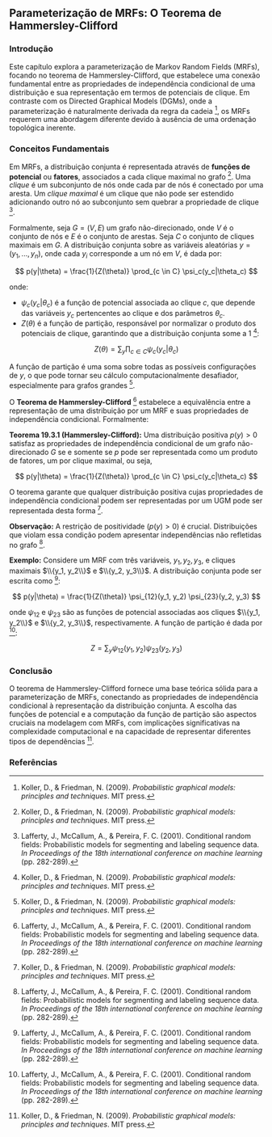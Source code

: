 ## Parameterização de MRFs: O Teorema de Hammersley-Clifford

### Introdução
Este capítulo explora a parameterização de Markov Random Fields (MRFs), focando no teorema de Hammersley-Clifford, que estabelece uma conexão fundamental entre as propriedades de independência condicional de uma distribuição e sua representação em termos de potenciais de clique. Em contraste com os Directed Graphical Models (DGMs), onde a parameterização é naturalmente derivada da regra da cadeia [^665], os MRFs requerem uma abordagem diferente devido à ausência de uma ordenação topológica inerente.

### Conceitos Fundamentais
Em MRFs, a distribuição conjunta é representada através de **funções de potencial** ou **fatores**, associados a cada clique maximal no grafo [^665]. Uma *clique* é um subconjunto de nós onde cada par de nós é conectado por uma aresta. Um *clique maximal* é um clique que não pode ser estendido adicionando outro nó ao subconjunto sem quebrar a propriedade de clique [^666].

Formalmente, seja $G = (V, E)$ um grafo não-direcionado, onde $V$ é o conjunto de nós e $E$ é o conjunto de arestas. Seja $C$ o conjunto de cliques maximais em $G$. A distribuição conjunta sobre as variáveis aleatórias $y = (y_1, ..., y_n)$, onde cada $y_i$ corresponde a um nó em $V$, é dada por:

$$
p(y|\theta) = \frac{1}{Z(\theta)} \prod_{c \in C} \psi_c(y_c|\theta_c)
$$

onde:
*   $\psi_c(y_c|\theta_c)$ é a função de potencial associada ao clique $c$, que depende das variáveis $y_c$ pertencentes ao clique e dos parâmetros $\theta_c$.
*   $Z(\theta)$ é a função de partição, responsável por normalizar o produto dos potenciais de clique, garantindo que a distribuição conjunta some a 1 [^665]:

$$
Z(\theta) = \sum_{y} \prod_{c \in C} \psi_c(y_c|\theta_c)
$$

A função de partição é uma soma sobre todas as possíveis configurações de $y$, o que pode tornar seu cálculo computacionalmente desafiador, especialmente para grafos grandes [^665].

O **Teorema de Hammersley-Clifford** [^666] estabelece a equivalência entre a representação de uma distribuição por um MRF e suas propriedades de independência condicional. Formalmente:

**Teorema 19.3.1 (Hammersley-Clifford):** Uma distribuição positiva $p(y) > 0$ satisfaz as propriedades de independência condicional de um grafo não-direcionado $G$ se e somente se $p$ pode ser representada como um produto de fatores, um por clique maximal, ou seja,

$$
p(y|\theta) = \frac{1}{Z(\theta)} \prod_{c \in C} \psi_c(y_c|\theta_c)
$$

O teorema garante que qualquer distribuição positiva cujas propriedades de independência condicional podem ser representadas por um UGM pode ser representada desta forma [^665].

**Observação:** A restrição de positividade ($p(y) > 0$) é crucial. Distribuições que violam essa condição podem apresentar independências não refletidas no grafo [^666].

**Exemplo:** Considere um MRF com três variáveis, $y_1, y_2, y_3$, e cliques maximais $\\{y_1, y_2\\}$ e $\\{y_2, y_3\\}$. A distribuição conjunta pode ser escrita como [^666]:

$$
p(y|\theta) = \frac{1}{Z(\theta)} \psi_{12}(y_1, y_2) \psi_{23}(y_2, y_3)
$$

onde $\psi_{12}$ e $\psi_{23}$ são as funções de potencial associadas aos cliques $\\{y_1, y_2\\}$ e $\\{y_2, y_3\\}$, respectivamente. A função de partição é dada por [^666]:

$$
Z = \sum_{y} \psi_{12}(y_1, y_2) \psi_{23}(y_2, y_3)
$$

### Conclusão
O teorema de Hammersley-Clifford fornece uma base teórica sólida para a parameterização de MRFs, conectando as propriedades de independência condicional à representação da distribuição conjunta. A escolha das funções de potencial e a computação da função de partição são aspectos cruciais na modelagem com MRFs, com implicações significativas na complexidade computacional e na capacidade de representar diferentes tipos de dependências [^665].

### Referências
[^665]: Koller, D., & Friedman, N. (2009). *Probabilistic graphical models: principles and techniques*. MIT press.
[^666]: Lafferty, J., McCallum, A., & Pereira, F. C. (2001). Conditional random fields: Probabilistic models for segmenting and labeling sequence data. *In Proceedings of the 18th international conference on machine learning* (pp. 282-289).

<!-- END -->